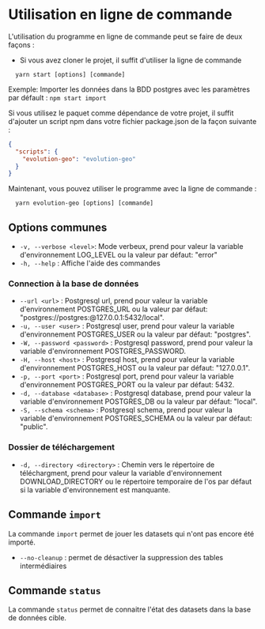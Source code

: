# Utilisation en ligne de commande
L'utilisation du programme en ligne de commande peut se faire de deux façons :
- Si vous avez cloner le projet, il suffit d'utiliser la ligne de commande 
```shell
  yarn start [options] [commande]
```
Exemple: Importer les données dans la BDD postgres avec les paramètres par défault :
`npm start import`

Si vous utilisez le paquet comme dépendance de votre projet, il suffit d'ajouter un script npm dans votre fichier package.json de la façon suivante  :
```json
{
  "scripts": {
    "evolution-geo": "evolution-geo"
  }
}
```

Maintenant, vous pouvez utiliser le programme avec la ligne de commande :
```shell
  yarn evolution-geo [options] [commande]
```

## Options communes
- `-v, --verbose <level>`: Mode verbeux, prend pour valeur la variable d'environnement LOG_LEVEL ou la valeur par défaut: "error"
- `-h, --help` : Affiche l'aide des commandes

### Connection à la base de données
- `--url <url>` : Postgresql url, prend pour valeur la variable d'environnement POSTGRES_URL ou la valeur par défaut: "postgres://postgres:@127.0.0.1:5432/local".
- `-u, --user <user>` : Postgresql user, prend pour valeur la variable d'environnement POSTGRES_USER ou la valeur par défaut: "postgres".
- `-W, --password <password>` : Postgresql password, prend pour valeur la variable d'environnement POSTGRES_PASSWORD.
- `-H, --host <host>` : Postgresql host, prend pour valeur la variable d'environnement POSTGRES_HOST ou la valeur par défaut: "127.0.0.1".
- `-p, --port <port>` : Postgresql port, prend pour valeur la variable d'environnement POSTGRES_PORT ou la valeur par défaut: 5432.
- `-d, --database <database>` : Postgresql database, prend pour valeur la variable d'environnement POSTGRES_DB ou la valeur par défaut: "local".
- `-S, --schema <schema>` : Postgresql schema, prend pour valeur la variable d'environnement POSTGRES_SCHEMA ou la valeur par défaut: "public".

### Dossier de téléchargement
- `-d, --directory <directory>` : Chemin vers le répertoire de téléchargment, prend pour valeur la variable d'environnement DOWNLOAD_DIRECTORY ou le répertoire temporaire de l'os par défaut si la variable d'environnement est manquante.


## Commande `import`
La commande `import` permet de jouer les datasets qui n'ont pas encore été importé.
- `--no-cleanup` : permet de désactiver la suppression des tables intermédiaires

## Commande `status`
La commande `status` permet de connaitre l'état des datasets dans la base de données cible.
